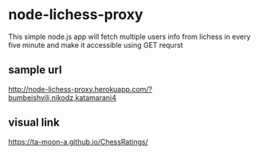 # node-lichess-proxy
This simple node.js app will fetch multiple users info from lichess in every five minute and make it accessible using GET requrst


## sample url

http://node-lichess-proxy.herokuapp.com/?bumbeishvili,nikodz,katamarani4


## visual link

https://ta-moon-a.github.io/ChessRatings/
